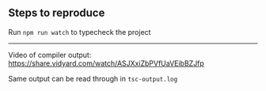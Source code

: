 
## Steps to reproduce

Run `npm run watch` to typecheck the project


---

Video of compiler output: https://share.vidyard.com/watch/ASJXxiZbPVfUaVEibBZJfp


Same output can be read through in `tsc-output.log`


